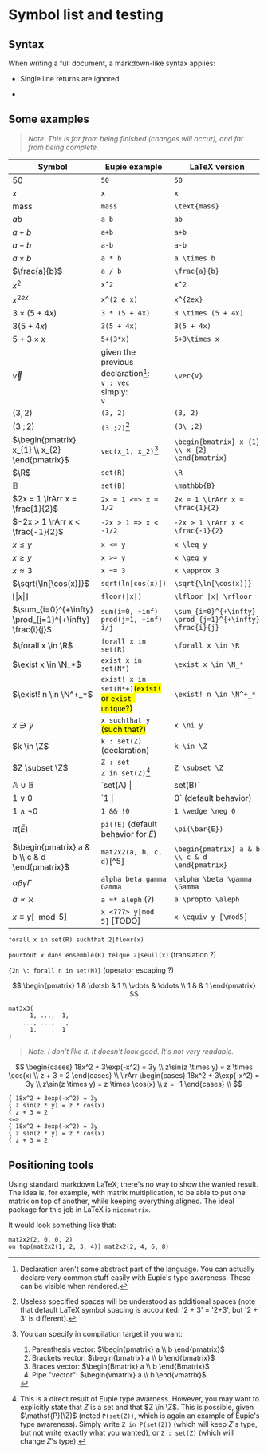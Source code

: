 # Symbol list and testing

## Syntax

When writing a full document, a markdown-like syntax applies:

- Single line returns are ignored.

- 

## Some examples

> _Note: This is far from being finished (changes will occur), and far from being complete._

| Symbol                                                   | Eupie example                                                         | LaTeX version                                            |
| -------------------------------------------------------- | --------------------------------------------------------------------- | -------------------------------------------------------- |
| $50$                                                     | `50`                                                                  | `50`                                                     |
| $x$                                                      | `x`                                                                   | `x`                                                      |
| $\text{mass}$                                            | `mass`                                                                | `\text{mass}`                                            |
| $ab$                                                     | `a b`                                                                 | `ab`                                                     |
| $a+b$                                                    | `a+b`                                                                 | `a+b`                                                    |
| $a-b$                                                    | `a-b`                                                                 | `a-b`                                                    |
| $a \times b$                                             | `a * b`                                                               | `a \times b`                                             |
| $\frac{a}{b}$                                            | `a / b`                                                               | `\frac{a}{b}`                                            |
| $x^2$                                                    | `x^2`                                                                 | `x^2`                                                    |
| $x^{2ex}$                                                | `x^(2 e x)`                                                           | `x^{2ex}`                                                |
| $3 \times (5 + 4x)$                                      | `3 * (5 + 4x)`                                                        | `3 \times (5 + 4x)`                                      |
| $3 (5 + 4x)$                                             | `3(5 + 4x)`                                                           | `3(5 + 4x)`                                              |
| $5 + 3 \times x$                                         | `5+(3*x)`                                                             | `5+3\times x`                                            |
| $\vec{v}$                                                | given the previous declaration[^3]: <br> `v : vec`<br>simply:<br> `v` | `\vec{v}`                                                |
| $(3, 2)$                                                 | `(3, 2)`                                                              | `(3, 2)`                                                 |
| $(3\ ;2)$                                                | `(3 ;2)`[^1]                                                          | `(3\ ;2)`                                                |
| $\begin{pmatrix} x_{1} \\ x_{2} \end{pmatrix}$           | `vec(x_1, x_2)`[^2]                                                   | `\begin{bmatrix} x_{1} \\ x_{2} \end{bmatrix}`           |
| $\R$                                                     | `set(R)`                                                              | `\R`                                                     |
| $\mathbb{B}$                                             | `set(B)`                                                              | `\mathbb{B}`                                             |
| $2x = 1 \lrArr x = \frac{1}{2}$                          | `2x = 1 <=> x = 1/2`                                                  | `2x = 1 \lrArr x = \frac{1}{2}`                          |
| $-2x > 1 \rArr x < \frac{-1}{2}$                         | `-2x > 1 => x < -1/2`                                                 | `-2x > 1 \rArr x < \frac{-1}{2}`                         |
| $x \leq y$                                               | `x <= y`                                                              | `x \leq y`                                               |
| $x \geq y$                                               | `x >= y`                                                              | `x \geq y`                                               |
| $x \approx 3$                                            | `x ~= 3`                                                              | `x \approx 3`                                            |
| $\sqrt{\ln[\cos(x)]}$                                    | `sqrt(ln[cos(x)])`                                                    | `\sqrt{\ln[\cos(x)]}`                                    |
| $\lfloor \|x\| \rfloor$                                  | `floor(\|x\|)`                                                        | `\lfloor \|x\| \rfloor`                                  |
| $\sum_{i=0}^{+\infty} \prod_{j=1}^{+\infty} \frac{i}{j}$ | `sum(i=0, +inf) prod(j=1, +inf) i/j`                                  | `\sum_{i=0}^{+\infty} \prod_{j=1}^{+\infty} \frac{i}{j}` |
| $\forall x \in \R$                                       | `forall x in set(R)`                                                  | `\forall x \in \R`                                       |
| $\exist x \in \N_*$                                      | `exist x in set(N*)`                                                  | `\exist x \in \N_*`                                      |
| $\exist! n \in \N^+_*$                                   | `exist! x in set(N*+)`<mark>(`exist!` or `exist unique`?)</mark>      | `\exist! n \in \N^+_*`                                   |
| $x \ni y$                                                | `x suchthat y` <mark>(such that?)</mark>                              | `x \ni y`                                                |
| $k \in \Z$                                               | `k : set(Z)` (declaration)                                            | `k \in \Z`                                               |
| $Z \subset \Z$                                           | `Z : set`<br>`Z in set(Z)`[^4]                                        | `Z \subset \Z`                                           |
| $\mathbb{A} \cup \mathbb{B}$                             | `set(A) \|                                                            | set(B)`                                                  |
| $1\vee 0$                                                | `1 \|                                                                 | 0` (default behavior)                                    |
| $1 \wedge \neg 0 $                                       | `1 && !0`                                                             | `1 \wedge \neg 0`                                        |
| $\pi(\bar{E})$                                           | `pi(!E)` (default behavior for $\bar{E}$)                             | `\pi(\bar{E})`                                           |
| $\begin{pmatrix} a & b \\ c & d \end{pmatrix}$           | `mat2x2(a, b, c, d)`[^5]                                              | `\begin{pmatrix} a & b \\ c & d \end{pmatrix}`           |
| $\alpha \beta \gamma \Gamma$                             | `alpha beta gamma Gamma`                                              | `\alpha \beta \gamma \Gamma`                             |
| $a \propto \aleph$                                       | `a =* aleph` (?)                                                      | `a \propto \aleph`                                       |
| $x \equiv y [\mod5] $                                    | `x <???> y[mod 5]` [TODO]                                             | `x \equiv y [\mod5]`                                     |

`forall x in set(R) suchthat 2|floor(x)`

`pourtout x dans ensemble(R) telque 2|seuil(x)` (translation ?)

`{2n \: forall n in set(N)}` (operator escaping ?)

$$
\begin{pmatrix} 1 & \dotsb & 1 \\ \vdots & \ddots \\ 1 & & 1 \end{pmatrix}
$$

```
mat3x3(
      1, ...,  1,
    ..., ...,   ,
      1,    ,  1
)
```

> _Note: I don't like it. It doesn't look good. It's not very readable._

$$
\begin{cases}
18x^2 + 3\exp(-x^2) = 3y \\
z\sin(z \times y) = z \times \cos(x) \\
z + 3 = 2
\end{cases} \\
\lrArr \begin{cases}
18x^2 + 3\exp(-x^2) = 3y \\
z\sin(z \times y) = z \times \cos(x) \\
z = -1
\end{cases} \\
$$

```
{ 18x^2 + 3exp(-x^2) = 3y
{ z sin(z * y) = z * cos(x)
{ z + 3 = 2
<=>
{ 18x^2 + 3exp(-x^2) = 3y
{ z sin(z * y) = z * cos(x)
{ z + 3 = 2
```



## Positioning tools

Using standard markdown LaTeX, there's no way to show the wanted result. The idea is, for example, with matrix multiplication, to be able to put one matrix on top of another, while keeping everything aligned. The ideal package for this job in LaTeX is `nicematrix`.

It would look something like that:

```
mat2x2(2, 0, 0, 2)
on_top(mat2x2(1, 2, 3, 4)) mat2x2(2, 4, 6, 8)
```





[^1]: Useless specified spaces will be understood as additional spaces (note that default LaTeX symbol spacing is accounted: '2 + 3' = '2+3', but '2   +  3' is different).

[^2]: You can specify in compilation target if you want: 
    1. Parenthesis vector: $\begin{pmatrix} a \\ b \end{pmatrix}$
    1. Brackets vector: $\begin{bmatrix} a \\ b \end{bmatrix}$
    1. Braces vector: $\begin{Bmatrix} a \\ b \end{Bmatrix}$
    1. Pipe "vector": $\begin{vmatrix} a \\ b \end{vmatrix}$

[^3]: Declaration aren't some abstract part of the language. You can actually declare very common stuff easily with Eupie's type awareness. These can be visible when rendered.

[^4]: This is a direct result of Eupie type awarness. However, you may want to explicitly state that $Z$ is a set and that $Z \in \Z$. This is possible, given $\mathsf{P}(\Z)$ (noted `P(set(Z))`, which is again an example of Eupie's type awareness). Simply write `Z in P(set(Z))` (which will keep $Z$'s type, but not write exactly what you wanted), or `Z : set(Z)` (which will change $Z$'s type).

